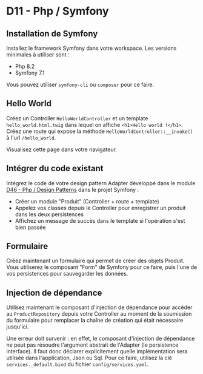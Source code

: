 # D11 - Php / Symfony

## Installation de Symfony

Installez le framework Symfony dans votre workspace.
Les versions minimales à utiliser sont :
 - Php 8.2
 - Symfony 7.1

Vous pouvez utiliser `symfony-cli` ou `composer` pour ce faire.

## Hello World

Créez un Controller `HelloWorldController` et un template `hello_world.html.twig` dans lequel on affiche `<h1>Hello world !</h1>`.
Créez une route qui expose la méthode `HelloWorldController::__invoke()` à l'url `/hello_world`.

Visualisez cette page dans votre navigateur.

## Intégrer du code existant

Intégrez le code de votre design pattern Adapter développé dans le module [D46 - Php / Design Patterns](../D46_Php_Design_Patterns/README.md#design-pattern-adapter) dans le projet Symfony :
 - Créer un module "Produit" (Controller + route + template)
 - Appelez vos classes depuis le Controller pour enregistrer un produit dans les deux persistences
 - Affichez un message de succès dans le template si l'opération s'est bien passée

## Formulaire

Créez maintenant un formulaire qui permet de créer des objets Produit.
Vous utiliserez le composant "Form" de Symfony pour ce faire, puis l'une de vos persistences pour sauvegarder les données.

## Injection de dépendance

Utilisez maintenant le composant d'injection de dépendance pour accéder au `ProductRepository` depuis votre Controller au moment de la soumission du formulaire pour remplacer la chaîne de création qui était nécessaire jusqu'ici.

Une erreur doit survenir : en effet, le composant d'injection de dépendance ne peut pas résoudre l'argument abstrait de l'Adapter (le persistence interface). Il faut donc déclarer explicitement quelle implémentation sera utilisée dans l'application, Json ou Sql. Pour ce faire, utilisez la clé `services._default.bind` du fichier `config/services.yaml`.
